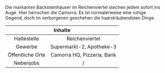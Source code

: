 Die markanten Backsteinhäuser im Reichenviertel stechen jedem sofort ins Auge. Hier herrschen die Camorra. Es ist normalerweise eine ruhige Gegend, doch im verborgenen geschehen die haarsträubendsten Dinge.

<table>
  <thead>
    <tr>
      <th colspan=2 align="center">Inhalte</th>
    </tr>
  </thead>
  <tbody>
    <tr>
      <td align="center">Haltestelle</td>
      <td align="center">Reichenviertel</td>
    </tr>
    <tr>
      <td align="center">Gewerbe</td>
      <td align="center">Supermarkt-2, Apotheke-3</td>
    </tr>
    <tr>
      <td align="center">Öffentliche Orte</td>
      <td align="center">Camorra HQ, Pizzeria, Bank</td>
    </tr>
    <tr>
      <td align="center">Nebenjobs</td>
      <td align="center">/</td>
    </tr>
  </tbody>
</table>
